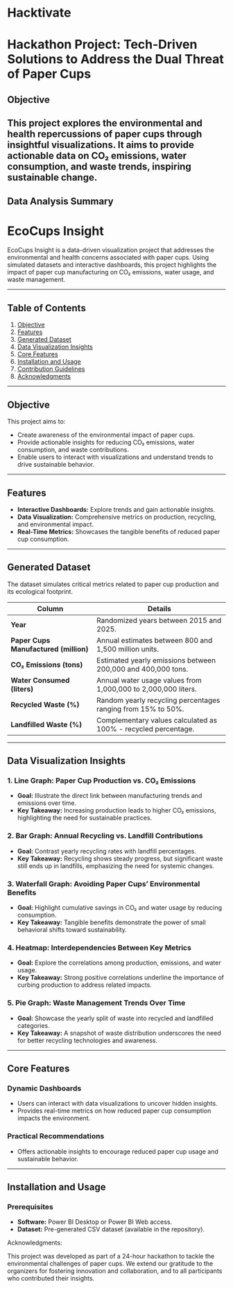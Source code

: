 # Hacktivate
# Hackathon Project: Tech-Driven Solutions to Address the Dual Threat of Paper Cups  

## Objective  
This project explores the environmental and health repercussions of paper cups through insightful visualizations. It aims to provide actionable data on CO₂ emissions, water consumption, and waste trends, inspiring sustainable change.
---

## Data Analysis Summary  

# **EcoCups Insight**  

EcoCups Insight is a data-driven visualization project that addresses the environmental and health concerns associated with paper cups. Using simulated datasets and interactive dashboards, this project highlights the impact of paper cup manufacturing on CO₂ emissions, water usage, and waste management.  

---

## **Table of Contents**  
1. [Objective](#objective)  
2. [Features](#features)  
3. [Generated Dataset](#generated-dataset)  
4. [Data Visualization Insights](#data-visualization-insights)  
5. [Core Features](#core-features)  
6. [Installation and Usage](#installation-and-usage)  
7. [Contribution Guidelines](#contribution-guidelines)  
8. [Acknowledgments](#acknowledgments)  

---

## **Objective**  
This project aims to:  
- Create awareness of the environmental impact of paper cups.  
- Provide actionable insights for reducing CO₂ emissions, water consumption, and waste contributions.  
- Enable users to interact with visualizations and understand trends to drive sustainable behavior.  

---

## **Features**  
- **Interactive Dashboards:** Explore trends and gain actionable insights.  
- **Data Visualization:** Comprehensive metrics on production, recycling, and environmental impact.  
- **Real-Time Metrics:** Showcases the tangible benefits of reduced paper cup consumption.  

---

## **Generated Dataset**  

The dataset simulates critical metrics related to paper cup production and its ecological footprint.  

| **Column**                  | **Details**                                                                       |  
|-----------------------------|-----------------------------------------------------------------------------------|  
| **Year**                    | Randomized years between 2015 and 2025.                                          |  
| **Paper Cups Manufactured (million)** | Annual estimates between 800 and 1,500 million units.                            |  
| **CO₂ Emissions (tons)**    | Estimated yearly emissions between 200,000 and 400,000 tons.                     |  
| **Water Consumed (liters)**  | Annual water usage values from 1,000,000 to 2,000,000 liters.                    |  
| **Recycled Waste (%)**      | Random yearly recycling percentages ranging from 15% to 50%.                     |  
| **Landfilled Waste (%)**    | Complementary values calculated as 100% - recycled percentage.                   |  

---

## **Data Visualization Insights**  

### **1. Line Graph: Paper Cup Production vs. CO₂ Emissions**  
- **Goal:** Illustrate the direct link between manufacturing trends and emissions over time.  
- **Key Takeaway:** Increasing production leads to higher CO₂ emissions, highlighting the need for sustainable practices.  

### **2. Bar Graph: Annual Recycling vs. Landfill Contributions**  
- **Goal:** Contrast yearly recycling rates with landfill percentages.  
- **Key Takeaway:** Recycling shows steady progress, but significant waste still ends up in landfills, emphasizing the need for systemic changes.  

### **3. Waterfall Graph: Avoiding Paper Cups’ Environmental Benefits**  
- **Goal:** Highlight cumulative savings in CO₂ and water usage by reducing consumption.  
- **Key Takeaway:** Tangible benefits demonstrate the power of small behavioral shifts toward sustainability.  

### **4. Heatmap: Interdependencies Between Key Metrics**  
- **Goal:** Explore the correlations among production, emissions, and water usage.  
- **Key Takeaway:** Strong positive correlations underline the importance of curbing production to address related impacts.  

### **5. Pie Graph: Waste Management Trends Over Time**  
- **Goal:** Showcase the yearly split of waste into recycled and landfilled categories.  
- **Key Takeaway:** A snapshot of waste distribution underscores the need for better recycling technologies and awareness.  

---

## **Core Features**  

### **Dynamic Dashboards**  
- Users can interact with data visualizations to uncover hidden insights.  
- Provides real-time metrics on how reduced paper cup consumption impacts the environment.  

### **Practical Recommendations**  
- Offers actionable insights to encourage reduced paper cup usage and sustainable behavior.  

---

## **Installation and Usage**  

### **Prerequisites**  
- **Software:** Power BI Desktop or Power BI Web access.  
- **Dataset:** Pre-generated CSV dataset (available in the repository).  

Acknowledgments:

This project was developed as part of a 24-hour hackathon to tackle the environmental challenges of paper cups. We extend our gratitude to the organizers for fostering innovation and collaboration, and to all participants who contributed their insights.


